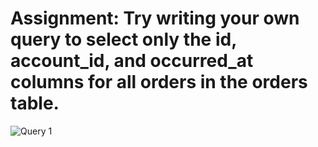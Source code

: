 # Assignment: Try writing your own query to select only the id, account_id, and occurred_at columns for all orders in the orders table.
![Query 1](https://github.com/michaelokoroike/Courses/assets/39680418/91d6826e-2721-4080-8c9b-9be362e5ceff)
